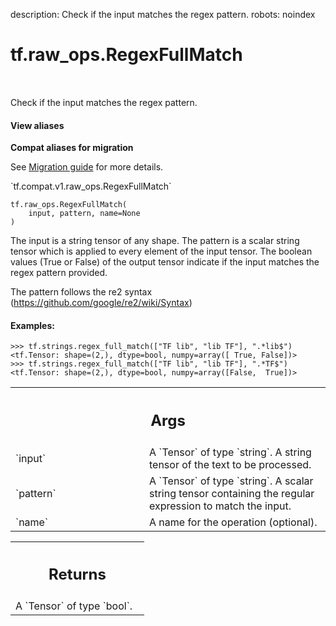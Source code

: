 description: Check if the input matches the regex pattern.
robots: noindex

# tf.raw_ops.RegexFullMatch

<!-- Insert buttons and diff -->

<table class="tfo-notebook-buttons tfo-api nocontent" align="left">

</table>



Check if the input matches the regex pattern.

<section class="expandable">
  <h4 class="showalways">View aliases</h4>
  <p>
<b>Compat aliases for migration</b>
<p>See
<a href="https://www.tensorflow.org/guide/migrate">Migration guide</a> for
more details.</p>
<p>`tf.compat.v1.raw_ops.RegexFullMatch`</p>
</p>
</section>

<pre class="devsite-click-to-copy prettyprint lang-py tfo-signature-link">
<code>tf.raw_ops.RegexFullMatch(
    input, pattern, name=None
)
</code></pre>



<!-- Placeholder for "Used in" -->

The input is a string tensor of any shape. The pattern is a scalar
string tensor which is applied to every element of the input tensor.
The boolean values (True or False) of the output tensor indicate
if the input matches the regex pattern provided.

The pattern follows the re2 syntax (https://github.com/google/re2/wiki/Syntax)

#### Examples:



```
>>> tf.strings.regex_full_match(["TF lib", "lib TF"], ".*lib$")
<tf.Tensor: shape=(2,), dtype=bool, numpy=array([ True, False])>
>>> tf.strings.regex_full_match(["TF lib", "lib TF"], ".*TF$")
<tf.Tensor: shape=(2,), dtype=bool, numpy=array([False,  True])>
```

<!-- Tabular view -->
 <table class="responsive fixed orange">
<colgroup><col width="214px"><col></colgroup>
<tr><th colspan="2"><h2 class="add-link">Args</h2></th></tr>

<tr>
<td>
`input`
</td>
<td>
A `Tensor` of type `string`.
A string tensor of the text to be processed.
</td>
</tr><tr>
<td>
`pattern`
</td>
<td>
A `Tensor` of type `string`.
A scalar string tensor containing the regular expression to match the input.
</td>
</tr><tr>
<td>
`name`
</td>
<td>
A name for the operation (optional).
</td>
</tr>
</table>



<!-- Tabular view -->
 <table class="responsive fixed orange">
<colgroup><col width="214px"><col></colgroup>
<tr><th colspan="2"><h2 class="add-link">Returns</h2></th></tr>
<tr class="alt">
<td colspan="2">
A `Tensor` of type `bool`.
</td>
</tr>

</table>

